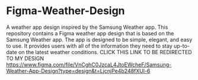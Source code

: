 # Figma-Weather-Design
A weather app design inspired by the Samsung Weather app. This repository contains a Figma weather app design that is based on the Samsung Weather app. The app is designed to be simple, elegant, and easy to use. It provides users with all of the information they need to stay up-to-date on the latest weather conditions.
CLICK THIS LINK TO BE REDIRECTED TO MY DESIGN  https://www.figma.com/file/VnCghC0JzcaL4JtoEWcheF/Samsung-Weather-App-Design?type=design&t=LjcnjPe4b248fXUl-6 
